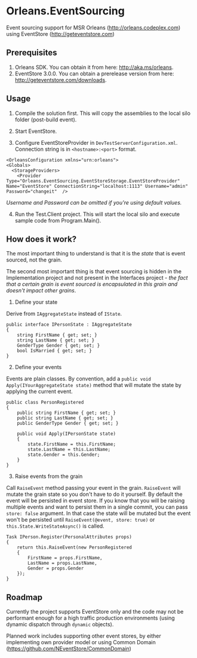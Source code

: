 Orleans.EventSourcing
=====================

Event sourcing support for MSR Orleans (http://orleans.codeplex.com) using EventStore (http://geteventstore.com)


Prerequisites
-------------

1. Orleans SDK. You can obtain it from here: http://aka.ms/orleans.
2. EventStore 3.0.0. You can obtain a prerelease version from  here: http://geteventstore.com/downloads.


Usage
-----

1. Compile the solution first. This will copy the assemblies to the local silo folder (post-build event).

2. Start EventStore. 

3. Configure EventStoreProvider in `DevTestServerConfiguration.xml`. Connection string is in `<hostname>:<port>` format. 

  ```
<OrleansConfiguration xmlns="urn:orleans">
  <Globals>
    <StorageProviders>
      <Provider Type="Orleans.EventSourcing.EventStoreStorage.EventStoreProvider" Name="EventStore" ConnectionString="localhost:1113" Username="admin" Password="changeit"  />
```

  *Username and Password can be omitted if you're using default values.*

4. Run the Test.Client project. This will start the local silo and execute sample code from Program.Main().


How does it work?
-----

The most important thing to understand is that it is the *state* that is event sourced, not the grain.

The second most important thing is that event sourcing is hidden in the Implementation project and not present in the Interfaces project - *the fact that a certain grain is event sourced is encapsulated in this grain and doesn't impact other grains*.


1. Define your state

  Derive from `IAggregateState` instead of `IState`.

  ```
  public interface IPersonState : IAggregateState
  {
      string FirstName { get; set; }
      string LastName { get; set; }
      GenderType Gender { get; set; }
      bool IsMarried { get; set; }
  }
  ```

2. Define your events

  Events are plain classes. By convention, add a `public void Apply(IYourAggregateState state)` method that will mutate the state by applying the current event.
  
  ```
  public class PersonRegistered
  {
      public string FirstName { get; set; }
      public string LastName { get; set; }
      public GenderType Gender { get; set; }

      public void Apply(IPersonState state)
      {
          state.FirstName = this.FirstName;
          state.LastName = this.LastName;
          state.Gender = this.Gender;
      }
  }
  ```

3. Raise events from the grain

  Call `RaiseEvent` method passing your event in the grain. `RaiseEvent` will mutate the grain state so you don't have to do it yourself. By default the event will be persisted in event store. If you know that you will be raising multiple events and want to persist them in a single commit, you can pass `store: false` argument. In that case the state will be mutated but the event won't be persisted until `RaiseEvent(@event, store: true)` or `this.State.WriteStateAsync()` is called.
  
  ```
  Task IPerson.Register(PersonalAttributes props)
  {
      return this.RaiseEvent(new PersonRegistered
      {
          FirstName = props.FirstName,
          LastName = props.LastName,
          Gender = props.Gender
      });
  }
  ```


Roadmap
-----

Currently the project supports EventStore only and the code may not be performant enough for a high traffic production environments (using dynamic dispatch through `dynamic` objects). 

Planned work includes supporting other event stores, by either implementing own provider model or using Common Domain  (https://github.com/NEventStore/CommonDomain)
